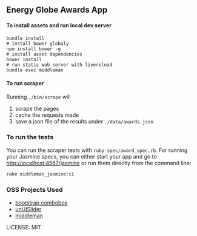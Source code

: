 ## Energy Globe Awards App

#### To install assets and run local dev server

```
bundle install  
# install bower globaly  
npm install bower -g  
# install asset dependencies  
bower install  
# run static web server with livereload  
bundle exec middleman  
```

#### To run scraper

Running `./bin/scrape` will

1. scrape the pages
2. cache the requests made
3. save a json file of the results under `./data/awards.json`

### To run the tests

You can run the scraper tests with `ruby spec/award_spec.rb`. For running your Jasmine specs, you can either start your app and go to [http://localhost:4567/jasmine](http://localhost:4567/jasmine) or run them directly from the command line:

```bash
rake middleman_jasmine:ci
```

### OSS Projects Used

- [bootstrap combobox](https://github.com/danielfarrell/bootstrap-combobox)
- [unUISlider](https://github.com/leongersen/noUiSlider)
- [middleman](middlemanapp.com)

LICENSE: MIT
